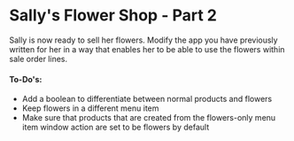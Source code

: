 # Sally's Flower Shop - Part 2

Sally is now ready to sell her flowers. Modify the app you have previously written for her in a way that enables her to 
be able to use the flowers within sale order lines.

#### To-Do's:
- Add a boolean to differentiate between normal products and flowers
- Keep flowers in a different menu item
- Make sure that products that are created from the flowers-only menu item window action are set to be flowers by default
